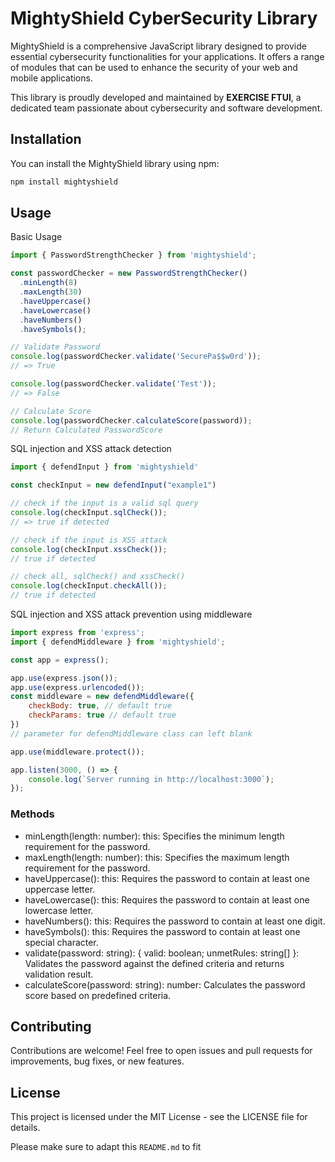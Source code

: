 # MightyShield CyberSecurity Library

MightyShield is a comprehensive JavaScript library designed to provide essential cybersecurity functionalities for your applications. It offers a range of modules that can be used to enhance the security of your web and mobile applications.

This library is proudly developed and maintained by **EXERCISE FTUI**, a dedicated team passionate about cybersecurity and software development.

## Installation

You can install the MightyShield library using npm:

```bash
npm install mightyshield
```
## Usage
Basic Usage
```javascript
import { PasswordStrengthChecker } from 'mightyshield';

const passwordChecker = new PasswordStrengthChecker()
  .minLength(8)
  .maxLength(30)
  .haveUppercase()
  .haveLowercase()
  .haveNumbers()
  .haveSymbols();

// Validate Password
console.log(passwordChecker.validate('SecurePa$$w0rd'));
// => True

console.log(passwordChecker.validate('Test'));
// => False

// Calculate Score
console.log(passwordChecker.calculateScore(password));
// Return Calculated PasswordScore
```

SQL injection and XSS attack detection
```javascript
import { defendInput } from 'mightyshield'

const checkInput = new defendInput("example1")

// check if the input is a valid sql query
console.log(checkInput.sqlCheck());
// => true if detected

// check if the input is XSS attack
console.log(checkInput.xssCheck()); 
// true if detected

// check all, sqlCheck() and xssCheck()
console.log(checkInput.checkAll()); 
// true if detected
```

SQL injection and XSS attack prevention using middleware
```javascript
import express from 'express';
import { defendMiddleware } from 'mightyshield';

const app = express();

app.use(express.json());
app.use(express.urlencoded());
const middleware = new defendMiddleware({
    checkBody: true, // default true
    checkParams: true // default true
})
// parameter for defendMiddleware class can left blank

app.use(middleware.protect());

app.listen(3000, () => {
    console.log(`Server running in http://localhost:3000`);
});
```

### Methods
- minLength(length: number): this: Specifies the minimum length requirement for the password.
- maxLength(length: number): this: Specifies the maximum length requirement for the password.
- haveUppercase(): this: Requires the password to contain at least one uppercase letter.
- haveLowercase(): this: Requires the password to contain at least one lowercase letter.
- haveNumbers(): this: Requires the password to contain at least one digit.
- haveSymbols(): this: Requires the password to contain at least one special character.
- validate(password: string): { valid: boolean; unmetRules: string[] }: Validates the password against the defined criteria and returns validation result.
- calculateScore(password: string): number: Calculates the password score based on predefined criteria.

## Contributing
Contributions are welcome! Feel free to open issues and pull requests for improvements, bug fixes, or new features.

## License
This project is licensed under the MIT License - see the LICENSE file for details.


Please make sure to adapt this `README.md` to fit 